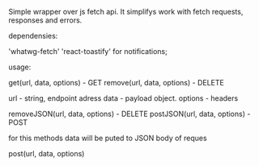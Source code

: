 Simple wrapper over js fetch api.
It simplifys work with fetch requests, responses and errors.

dependensies:

'whatwg-fetch'
'react-toastify' for notifications;

usage:

get(url, data, options) - GET
remove(url, data, options) - DELETE

url - string, endpoint adress
data - payload object.
options - headers

removeJSON(url, data, options) - DELETE
postJSON(url, data, options) - POST

for this methods data will be puted to JSON body of reques

post(url, data, options)

